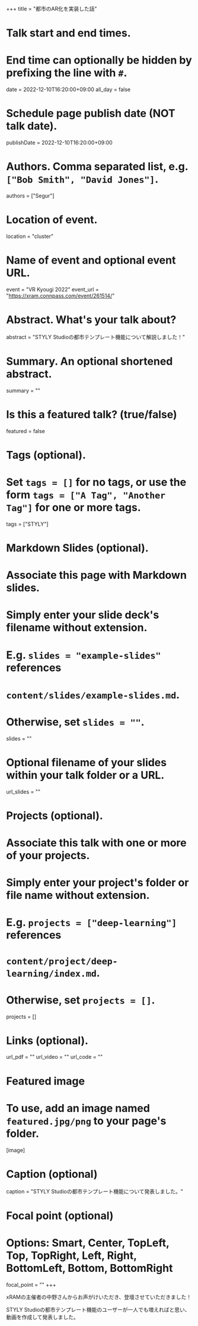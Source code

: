 +++
title = "都市のAR化を実装した話"

# Talk start and end times.
#   End time can optionally be hidden by prefixing the line with `#`.
date = 2022-12-10T16:20:00+09:00
all_day = false

# Schedule page publish date (NOT talk date).
publishDate = 2022-12-10T16:20:00+09:00

# Authors. Comma separated list, e.g. `["Bob Smith", "David Jones"]`.
authors = ["Segur"]

# Location of event.
location = "cluster"

# Name of event and optional event URL.
event = "VR Kyougi 2022"
event_url = "https://xram.connpass.com/event/261514/"

# Abstract. What's your talk about?
abstract = "STYLY Studioの都市テンプレート機能について解説しました！"

# Summary. An optional shortened abstract.
summary = ""

# Is this a featured talk? (true/false)
featured = false

# Tags (optional).
#   Set `tags = []` for no tags, or use the form `tags = ["A Tag", "Another Tag"]` for one or more tags.
tags = ["STYLY"]

# Markdown Slides (optional).
#   Associate this page with Markdown slides.
#   Simply enter your slide deck's filename without extension.
#   E.g. `slides = "example-slides"` references 
#   `content/slides/example-slides.md`.
#   Otherwise, set `slides = ""`.
slides = ""

# Optional filename of your slides within your talk folder or a URL.
url_slides = ""

# Projects (optional).
#   Associate this talk with one or more of your projects.
#   Simply enter your project's folder or file name without extension.
#   E.g. `projects = ["deep-learning"]` references 
#   `content/project/deep-learning/index.md`.
#   Otherwise, set `projects = []`.
projects = []

# Links (optional).
url_pdf = ""
url_video = ""
url_code = ""

# Featured image
# To use, add an image named `featured.jpg/png` to your page's folder. 
[image]
  # Caption (optional)
  caption = "STYLY Studioの都市テンプレート機能について発表しました。"

  # Focal point (optional)
  # Options: Smart, Center, TopLeft, Top, TopRight, Left, Right, BottomLeft, Bottom, BottomRight
  focal_point = ""
+++

xRAMの主催者の中野さんからお声がけいただき、登壇させていただきました！

STYLY Studioの都市テンプレート機能のユーザーが一人でも増えればと思い、動画を作成して発表しました。
